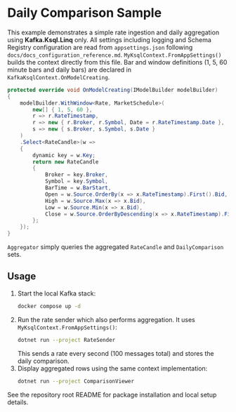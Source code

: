 # Daily Comparison Sample

This example demonstrates a simple rate ingestion and daily aggregation using **Kafka.Ksql.Linq** only.
All settings including logging and Schema Registry configuration are read from
`appsettings.json` following `docs/docs_configuration_reference.md`.
`MyKsqlContext.FromAppSettings()` builds the context directly from this file.
Bar and window definitions (1, 5, 60 minute bars and daily bars) are declared in `KafkaKsqlContext.OnModelCreating`.

```csharp
protected override void OnModelCreating(IModelBuilder modelBuilder)
{
    modelBuilder.WithWindow<Rate, MarketSchedule>(
        new[] { 1, 5, 60 },
        r => r.RateTimestamp,
        r => new { r.Broker, r.Symbol, Date = r.RateTimestamp.Date },
        s => new { s.Broker, s.Symbol, s.Date }
    )
    .Select<RateCandle>(w =>
    {
        dynamic key = w.Key;
        return new RateCandle
        {
            Broker = key.Broker,
            Symbol = key.Symbol,
            BarTime = w.BarStart,
            Open = w.Source.OrderBy(x => x.RateTimestamp).First().Bid,
            High = w.Source.Max(x => x.Bid),
            Low = w.Source.Min(x => x.Bid),
            Close = w.Source.OrderByDescending(x => x.RateTimestamp).First().Bid
        };
    });
}
```

`Aggregator` simply queries the aggregated `RateCandle` and `DailyComparison` sets.

## Usage

1. Start the local Kafka stack:
   ```bash
   docker compose up -d
   ```
2. Run the rate sender which also performs aggregation. It uses `MyKsqlContext.FromAppSettings()`:
   ```bash
   dotnet run --project RateSender
   ```
   This sends a rate every second (100 messages total) and stores the daily comparison.
3. Display aggregated rows using the same context implementation:
   ```bash
   dotnet run --project ComparisonViewer
   ```

See the repository root README for package installation and local setup details.
